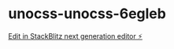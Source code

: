 # unocss-unocss-6egleb

[Edit in StackBlitz next generation editor ⚡️](https://stackblitz.com/~/github.com/henrikvilhelmberglund/unocss-unocss-6egleb)